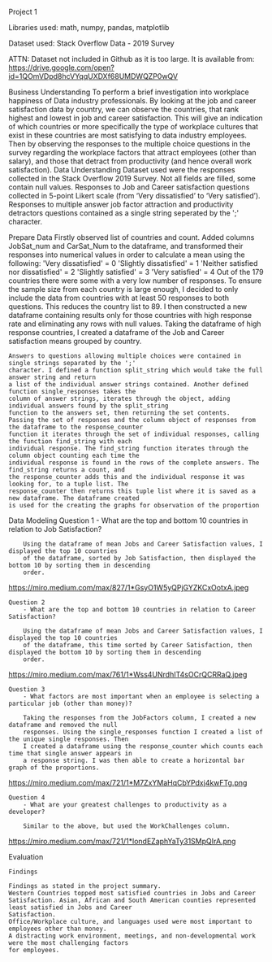 Project 1

Libraries used: math, numpy, pandas, matplotlib

Dataset used: Stack Overflow Data - 2019 Survey

ATTN: Dataset not included in Github as it is too large. It is available from:
https://drive.google.com/open?id=1QOmVDpd8hcVYqqUXDXf68UMDWQZP0wQV

Business Understanding
	To perform a brief investigation into workplace happiness of Data industry professionals.
	By looking at the job and career satisfaction data by country, we can observe the countries,
	that rank highest and lowest in job and career satisfaction. This will give an indication of
	which countries or more specifically the type of workplace cultures that exist in these countries
	are most satisfying to data industry employees. 
    Then by observing the responses to the multiple choice questions in the survey regarding the
	workplace factors that attract employees (other than salary), and those that detract from 
	productivity (and hence overall work satisfaction).
Data Understanding
    Dataset used were the responses collected in the Stack Overflow 2019 Survey.
	Not all fields are filled, some contain null values.
	Responses to Job and Career satisfaction questions collected in 5-point Likert scale (from 
	‘Very dissatisfied’ to ‘Very satisfied’).
	Responses to multiple answer job factor attraction and productivity detractors questions
	contained as a single string seperated by the ';' character.
	
Prepare Data
    Firstly observed list of countries and count. Added columns JobSat_num and CarSat_Num to the
	dataframe, and transformed their responses into numerical values in order to calculate a mean
	using the following:
		'Very dissatisfied' = 0
		'Slightly dissatisfied' = 1
		'Neither satisfied nor dissatisfied' = 2
		'Slightly satisfied' = 3
		'Very satisfied' = 4
	Out of the 179 countries there were some with a very low number of responses. To ensure the
	sample size from each country is large enough, I decided to only include the data from countries
	with at least 50 responses to both questions. This reduces the country list to 89. I then constructed
	a new dataframe containing results only for those countries with high response rate and eliminating any 
	rows with null values. Taking the dataframe of high response countries, I created a dataframe of the
	Job and Career satisfaction means grouped by country.
	
	Answers to questions allowing multiple choices were contained in single strings separated by the ';'
	character. I defined a function split_string which would take the full answer string and return
	a list of the individual answer strings contained. Another defined function single_responses takes the
	column of answer strings, iterates through the object, adding individual answers found by the split_string
	function to the answers set, then returning the set contents.
	Passing the set of responses and the column object of responses from the dataframe to the response_counter
	function it iterates through the set of individual responses, calling the function find_string with each
	individual response. The find_string function iterates through the column object counting each time the
	individual response is found in the rows of the complete answers. The find_string returns a count, and
	the response_counter adds this and the individual response it was looking for, to a tuple list. The
	response_counter then returns this tuple list where it is saved as a new dataframe. The dataframe created
	is used for the creating the graphs for observation of the proportion
	
Data Modeling
    Question 1
		- What are the top and bottom 10 countries in relation to Job Satisfaction?
		
		Using the dataframe of mean Jobs and Career Satisfaction values, I displayed the top 10 countries
		of the dataframe, sorted by Job Satisfaction, then displayed the bottom 10 by sorting them in descending
		order.
        
https://miro.medium.com/max/827/1*GsyO1W5yQPjGYZKCxOotxA.jpeg
		
    Question 2
        - What are the top and bottom 10 countries in relation to Career Satisfaction?
		
		Using the dataframe of mean Jobs and Career Satisfaction values, I displayed the top 10 countries
		of the dataframe, this time sorted by Career Satisfaction, then displayed the bottom 10 by sorting them in descending
		order.
		
https://miro.medium.com/max/761/1*Wss4UNrdhIT4sOCrQCRRaQ.jpeg
		
	Question 3
        - What factors are most important when an employee is selecting a particular job (other than money)?
		
		Taking the responses from the JobFactors column, I created a new dataframe and removed the null
		responses. Using the single_responses function I created a list of the unique single responses. Then
		I created a dataframe using the response_counter which counts each time that single answer appears in
		a response string. I was then able to create a horizontal bar graph of the proportions.
		
https://miro.medium.com/max/721/1*M7ZxYMaHqCbYPdxj4kwFTg.png
	
	Question 4
        - What are your greatest challenges to productivity as a developer?
        
		Similar to the above, but used the WorkChallenges column.
		
https://miro.medium.com/max/721/1*londEZaphYaTy31SMpQIrA.png
		
Evaluation

    Findings
	
	Findings as stated in the project summary. 
	Western Countries topped most satisfied countries in Jobs and Career
	Satisfaction. Asian, African and South American counties represented least satisfied in Jobs and Career
	Satisfaction. 
	Office/Workplace culture, and languages used were most important to employees other than money.
	A distracting work environment, meetings, and non-developmental work were the most challenging factors 
	for employees.
